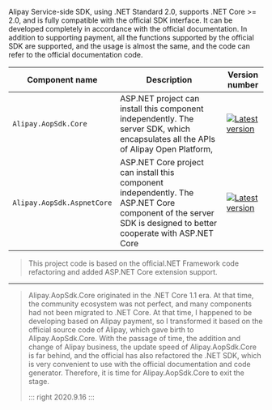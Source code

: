 Alipay Service-side SDK, using .NET Standard 2.0, supports .NET Core >= 2.0, and is fully compatible with the official SDK interface. It can be developed completely in accordance with the official documentation. In addition to supporting payment, all the functions supported by the official SDK are supported, and the usage is almost the same, and the code can refer to the official documentation code.

| Component name | Description | Version number |
| -- | -- | -- |
| `Alipay.AopSdk.Core` | ASP.NET project can install this component independently. The server SDK, which encapsulates all the APIs of Alipay Open Platform, | [![Latest version](https://camo.githubusercontent.com/fd44af5cbdbb782b8a52da37b7faafdf829dbca1ce1ae81fbd21d7f4153bfa40/68747470733a2f2f696d672e736869656c64732e696f2f6e756765742f762f416c697061792e416f7053646b2e436f72652e737667)](https://www.nuget.org/packages/Alipay.AopSdk.Core/) |
| `Alipay.AopSdk.AspnetCore` | ASP.NET Core project can install this component independently. The ASP.NET Core component of the server SDK is designed to better cooperate with ASP.NET Core | [![Latest version](https://camo.githubusercontent.com/7bc9b605f57e7c5d4f0fdd7ddc79f1aae1f8ea886f9d9edd31652e7a7cefd39e/68747470733a2f2f696d672e736869656c64732e696f2f6e756765742f762f416c697061792e416f7053646b2e4173706e6574436f72652e737667)](https://www.nuget.org/packages/Alipay.AopSdk.AspnetCore/) |



> This project code is based on the official.NET Framework code refactoring and added ASP.NET Core extension support.
---

> Alipay.AopSdk.Core originated in the .NET Core 1.1 era. At that time, the community ecosystem was not perfect, and many components had not been migrated to .NET Core. At that time, I happened to be developing based on Alipay payment, so I transformed it based on the official source code of Alipay, which gave birth to Alipay.AopSdk.Core. With the passage of time, the addition and change of Alipay business, the update speed of Alipay.AopSdk.Core is far behind, and the official has also refactored the .NET SDK, which is very convenient to use with the official documentation and code generator. Therefore, it is time for Alipay.AopSdk.Core to exit the stage.
>
> ::: right
> 2020.9.16
> :::